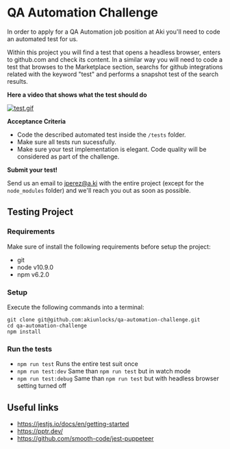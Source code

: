 # QA Automation Challenge

In order to apply for a QA Automation job position at Aki you'll need to code an automated test for us.

Within this project you will find a test that opens a headless browser, enters to github.com and check its content. In a similar way you will need to code a test that browses to the Marketplace section, searchs for github integrations related with the keyword "test" and performs a snapshot test of the search results.

**Here a video that shows what the test should do**

[![test.gif](https://s33.postimg.cc/55i8rhlv3/test.gif)](https://postimg.cc/image/7mtzyr5rf/)

**Acceptance Criteria**

 - Code the described automated test inside the `/tests` folder.
 - Make sure all tests run sucessfully.
 - Make sure your test implementation is elegant. Code quality will be considered as part of the challenge.

**Submit your test!**

Send us an email to jperez@a.ki with the entire project (except for the `node_modules` folder) and we'll reach you out as soon as possible.

## Testing Project

### Requirements
Make sure of install the following requirements before setup the project:
- git
- node v10.9.0
- npm v6.2.0

### Setup
Execute the following commands into a terminal:

```
git clone git@github.com:akiunlocks/qa-automation-challenge.git
cd qa-automation-challenge
npm install
```

### Run the tests
 - `npm run test` Runs the entire test suit once
 - `npm run test:dev` Same than `npm run test` but in watch mode
 - `npm run test:debug` Same than `npm run test` but with headless browser setting turned off

## Useful links
 - https://jestjs.io/docs/en/getting-started
 - https://pptr.dev/
 - https://github.com/smooth-code/jest-puppeteer